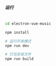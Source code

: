 
##### 运行

``` bash

cd electron-vue-music

npm install

# 运行开发模式
npm run dev

# 打包安装文件 
npm run build

```